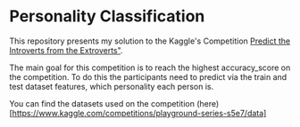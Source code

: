 # Personality Classification

This repository presents my solution to the Kaggle's Competition [Predict the Introverts from the Extroverts"](https://www.kaggle.com/competitions/playground-series-s5e7/overview).

The main goal for this competition is to reach the highest accuracy_score on the competition. To do this the participants need to predict via the train and test dataset features, which personality each person is.

You can find the datasets used on the competition (here)[https://www.kaggle.com/competitions/playground-series-s5e7/data]
